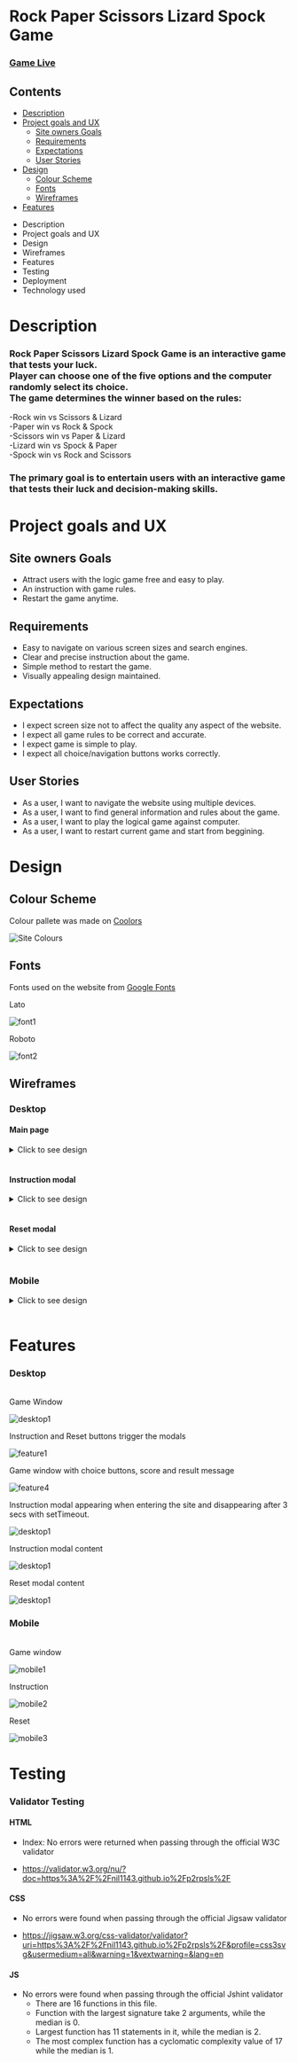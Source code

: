 
# Rock Paper Scissors Lizard Spock Game

### [Game Live](https://nil1143.github.io/p2rpsls/)

## Contents


* [Description](#description)
* [Project goals and UX](#project-goals-and-ux)
    * [Site owners Goals](#site-owners-goals)
    * [Requirements](#requirements)
    * [Expectations](#expectations)
    * [User Stories](#user-stories)
* [Design](#design)
    * [Colour Scheme](#colour-scheme)
    * [Fonts](#fonts)
    * [Wireframes](#wireframes)
* [Features](#features)
 
- Description
- Project goals and UX
- Design
- Wireframes
- Features
- Testing
- Deployment
- Technology used

# **Description**

### Rock Paper Scissors Lizard Spock Game is an interactive game that tests your luck. <br> Player can choose one of the five options and the computer randomly select its choice. <br> The game determines the winner based on the rules: <br>
-Rock win vs Scissors & Lizard <br> -Paper win vs Rock & Spock <br> -Scissors win vs Paper & Lizard <br> -Lizard win vs Spock & Paper <br> -Spock win vs Rock and Scissors

### The primary goal is to entertain users with an interactive game that tests their luck and decision-making skills.

# **Project goals and UX**

## Site owners Goals

- Attract users with the logic game free and easy to play.
- An instruction with game rules.
- Restart the game anytime.


## Requirements

- Easy to navigate on various screen sizes and search engines.
- Clear and precise instruction about the game.
- Simple method to restart the game.
- Visually appealing design maintained.

 ## Expectations

- I expect screen size not to affect the quality any aspect of the website.
- I expect all game rules to be correct and accurate.
- I expect game is simple to play.
- I expect all choice/navigation buttons works correctly.

## User Stories

- As a user, I want to navigate the website using multiple devices.
- As a user, I want to find general information and rules about the game.
- As a user, I want to play the logical game against computer.
- As a user, I want to restart current game and start from beggining.



# **Design**

##  Colour Scheme 
Colour pallete was made on [Coolors](https://coolors.co/)

![Site Colours](assets/images/readme-images/pallete.jpg)

## Fonts
Fonts used on the website from [Google Fonts](https://fonts.google.com/)

Lato

![font1](assets/images/readme-images/font1.jpg)

Roboto

![font2](assets/images/readme-images/font2.jpg)

## Wireframes

### Desktop 

#### Main page

<details><summary>Click to see design</summary>

![Main Page](assets/images/readme-images/wireframe%20desktop1.jpg)
</details><br>

#### Instruction modal

<details><summary>Click to see design</summary>

![Instruction modal](assets/images/readme-images/wireframe%20desktop2.jpg)
</details><br>

#### Reset modal

<details><summary>Click to see design</summary>

![Reset modal](assets/images/readme-images/wireframe%20desktop3.jpg)
</details><br>


### Mobile

<details><summary>Click to see design</summary>

![Reset modal](assets/images/readme-images/wireframe%20mobile-2.jpg)
</details><br>

# **Features**

### Desktop
<br>
Game Window

![desktop1](assets/images/readme-images/desktop1.jpg)

Instruction and Reset buttons trigger the modals

![feature1](assets/images/readme-images/feature1.jpg)

Game window with choice buttons, score and result message

![feature4](assets/images/readme-images/feature4.jpg)

Instruction modal appearing when entering the site and disappearing after 3 secs with setTimeout.
<br>

![desktop1](assets/images/readme-images/desktop2.jpg)

Instruction modal content

![desktop1](assets/images/readme-images/feature2.jpg)

Reset modal content

![desktop1](assets/images/readme-images/feature3.jpg)

### Mobile
<br>
Game window

![mobile1](assets/images/readme-images/mobile1.jpg)

Instruction

![mobile2](assets/images/readme-images/mobile2.jpg)

Reset

![mobile3](assets/images/readme-images/mobile3.jpg)

# **Testing**
### Validator Testing
#### HTML
* Index: No errors were returned when passing through the official W3C validator
 - https://validator.w3.org/nu/?doc=https%3A%2F%2Fnil1143.github.io%2Fp2rpsls%2F

#### CSS
* No errors were found when passing through the official Jigsaw validator
 - https://jigsaw.w3.org/css-validator/validator?uri=https%3A%2F%2Fnil1143.github.io%2Fp2rpsls%2F&profile=css3svg&usermedium=all&warning=1&vextwarning=&lang=en

#### JS
* No errors were found when passing through the official Jshint validator
    * There are 16 functions in this file.
    * Function with the largest signature take 2 arguments, while the median is 0.
    * Largest function has 11 statements in it, while the median is 2.
    * The most complex function has a cyclomatic complexity value of 17 while the median is 1.